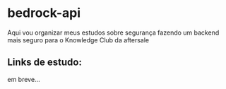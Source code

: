 # bedrock-api
Aqui vou organizar meus estudos sobre segurança fazendo um backend mais seguro para o Knowledge Club da aftersale


## Links de estudo:

em breve...

